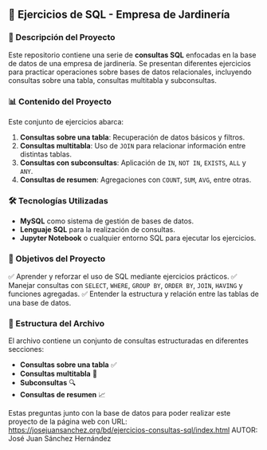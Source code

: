 ## 📄 Ejercicios de SQL - Empresa de Jardinería

### 📌 Descripción del Proyecto
Este repositorio contiene una serie de **consultas SQL** enfocadas en la base de datos de una empresa de jardinería. Se presentan diferentes ejercicios para practicar operaciones sobre bases de datos relacionales, incluyendo consultas sobre una tabla, consultas multitabla y subconsultas.

### 📊 Contenido del Proyecto
Este conjunto de ejercicios abarca:
1. **Consultas sobre una tabla**: Recuperación de datos básicos y filtros.
2. **Consultas multitabla**: Uso de `JOIN` para relacionar información entre distintas tablas.
3. **Consultas con subconsultas**: Aplicación de `IN`, `NOT IN`, `EXISTS`, `ALL` y `ANY`.
4. **Consultas de resumen**: Agregaciones con `COUNT`, `SUM`, `AVG`, entre otras.

### 🛠️ Tecnologías Utilizadas
- **MySQL** como sistema de gestión de bases de datos.
- **Lenguaje SQL** para la realización de consultas.
- **Jupyter Notebook** o cualquier entorno SQL para ejecutar los ejercicios.

### 🎯 Objetivos del Proyecto
✅ Aprender y reforzar el uso de SQL mediante ejercicios prácticos.
✅ Manejar consultas con `SELECT`, `WHERE`, `GROUP BY`, `ORDER BY`, `JOIN`, `HAVING` y funciones agregadas.
✅ Entender la estructura y relación entre las tablas de una base de datos.

### 📂 Estructura del Archivo
El archivo contiene un conjunto de consultas estructuradas en diferentes secciones:
- **Consultas sobre una tabla** ✅
- **Consultas multitabla** 🔗
- **Subconsultas** 🔍
- **Consultas de resumen** 📈

Estas preguntas junto con la base de datos para poder realizar este proyecto de la página web con URL: https://josejuansanchez.org/bd/ejercicios-consultas-sql/index.html AUTOR: José Juan Sánchez Hernández

